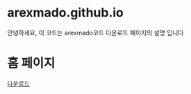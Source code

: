# arexmado.github.io
안녕하세요, 이 코드는 arexmado코드 다운로드 페이지의 설명 입니다

<html lang="ko">
<head>
    <meta charset="UTF-8">
</head>
<body>
    <h1>홈 페이지</h1>
    <!-- 다운로드 클릭 시 로그인 페이지로 이동 -->
    <a href="lgoe.html">다운로드</a>
</body>
</html>

